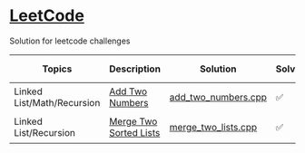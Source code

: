 # [LeetCode](https://www.leetcode.com/)

Solution for leetcode challenges

 | Topics                     | Description                                                                                 | Solution                                                   | Solved? | level    | Runtime | Runtime beats | Memory  | Memory beats |
 | -------------------------- | ------------------------------------------------------------------------------------------- | ---------------------------------------------------------- | ------- | -------- | ------- | ------------- | ------- | ------------ |
 | Linked List/Math/Recursion | [Add Two Numbers](https://leetcode.com/problems/add-two-numbers/description/)               | [add_two_numbers.cpp](add_two_numbers/add_two_numbers.cpp) | ✅       | 🟡 Medium | 13ms    | 40.65%        | 7.20MB  | 🟢 94.83%     |
 | Linked List/Recursion      | [Merge Two Sorted Lists](https://leetcode.com/problems/merge-two-sorted-lists/description/) | [merge_two_lists.cpp](merge_two_lists/merge_two_lists.cpp) | ✅       | 🟢 Easy   | 3ms     | 🟢 84.11%      | 18.37MB | 27.24%       |